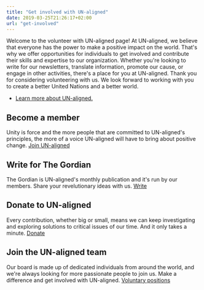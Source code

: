 ```yaml
---
title: "Get involved with UN-aligned"
date: 2019-03-25T21:26:17+02:00
url: "get-involved"
---
```


Welcome to the volunteer with UN-aligned page! At UN-aligned, we believe that everyone has the power to make a positive impact on the world. That's why we offer opportunities for individuals to get involved and contribute their skills and expertise to our organization. Whether you're looking to write for our newsletters, translate information, promote our cause, or engage in other activities, there's a place for you at UN-aligned. Thank you for considering volunteering with us. We look forward to working with you to create a better United Nations and a better world.

- [Learn more about UN-aligned.](https://un-aligned.org/about)

## Become a member

Unity is force and the more people that are committed to UN-aligned's principles, the more of a voice UN-aligned will have to bring about positive change. [Join UN-aligned](https://un-aligned.org/register/)

## Write for The Gordian

The Gordian is UN-aligned's monthly publication and it's run by our members. Share your revelutionary ideas with us. [Write](https://un-aligned.org/opportunities/write-for-un-aligned/)

## Donate to UN-aligned

Every contribution, whether big or small, means we can keep investigating and exploring solutions to critical issues of our time. And it only takes a minute. [Donate](https://un-aligned.org/un-aligned-news/support-the-gordian-with-a-patreon-subscription/)

## Join the UN-aligned team

Our board is made up of dedicated individuals from around the world, and we're always looking for more passionate people to join us. Make a difference and get involved with UN-aligned. [Voluntary positions](https://forms.gle/YCVYFExLgeyz697SA)
